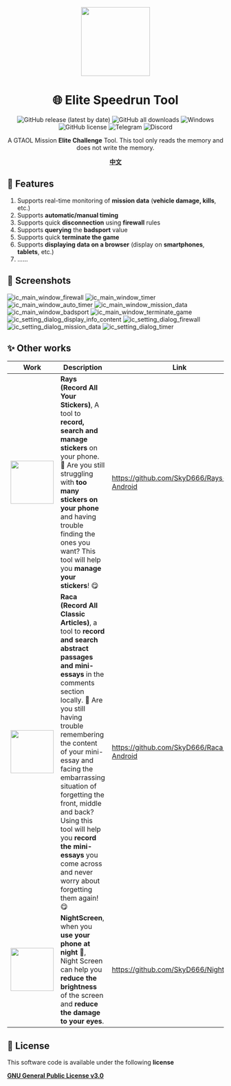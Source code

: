 <div align="center">
    <div>
        <img src="image/ico.png" style="height: 160px"/>
    </div>
    <h1>🌐 Elite Speedrun Tool</h1>
    <p>
        <a href="https://github.com/GTA5Oracle/EliteSpeedrunTool/releases/latest" style="text-decoration:none">
            <img src="https://img.shields.io/github/v/release/GTA5Oracle/EliteSpeedrunTool?display_name=release&style=for-the-badge" alt="GitHub release (latest by date)"/>
        </a>
        <a href="https://github.com/GTA5Oracle/EliteSpeedrunTool/releases/latest" style="text-decoration:none" >
            <img src="https://img.shields.io/github/downloads/GTA5Oracle/EliteSpeedrunTool/total?style=for-the-badge" alt="GitHub all downloads"/>
        </a>
        <a href="https://doc.qt.io/qt-6/supported-platforms.html" style="text-decoration:none" >
            <img src="https://img.shields.io/badge/Windows 10+-blue?style=for-the-badge&logo=windows&logoColor=white" alt="Windows"/>
        </a>
        <a href="https://github.com/GTA5Oracle/EliteSpeedrunTool/blob/master/LICENSE" style="text-decoration:none" >
            <img src="https://img.shields.io/github/license/GTA5Oracle/EliteSpeedrunTool?style=for-the-badge" alt="GitHub license"/>
        </a>
        <a href="https://t.me/SkyD666Chat" style="text-decoration:none" >
            <img src="https://img.shields.io/badge/Telegram-2CA5E0?logo=telegram&logoColor=white&style=for-the-badge" alt="Telegram"/>
        </a>
        <a href="https://discord.gg/pEWEjeJTa3" style="text-decoration:none" >
            <img src="https://img.shields.io/discord/982522006819991622?color=5865F2&label=Discord&logo=discord&logoColor=white&style=for-the-badge" alt="Discord"/>
        </a>
    </p>
    <p>
        A GTAOL Mission <b>Elite Challenge</b> Tool. This tool only reads the memory and does not write the memory.
    </p>
    <p>
        <b><a href="doc/README/README-zh-rCN.md">中文</a></b>
    </p>
</div>



## 🎉 Features

1. Supports real-time monitoring of **mission data** (**vehicle damage, kills**, etc.)
2. Supports **automatic/manual timing**
3. Supports quick **disconnection** using **firewall** rules
4. Supports **querying** the **badsport** value
5. Supports quick **terminate the game**
6. Supports **displaying data on a browser** (display on **smartphones**, **tablets**, etc.)
7. ......

## 🤩 Screenshots

![ic_main_window_firewall](image/en/ic_main_window_firewall.png) ![ic_main_window_timer](image/en/ic_main_window_timer.png)
![ic_main_window_auto_timer](image/en/ic_main_window_auto_timer.png) ![ic_main_window_mission_data](image/en/ic_main_window_mission_data.png)
![ic_main_window_badsport](image/en/ic_main_window_badsport.png) ![ic_main_window_terminate_game](image/en/ic_main_window_terminate_game.png)
![ic_setting_dialog_display_info_content](image/en/ic_setting_dialog_display_info_content.png)
![ic_setting_dialog_firewall](image/en/ic_setting_dialog_firewall.png)
![ic_setting_dialog_mission_data](image/en/ic_setting_dialog_mission_data.png)
![ic_setting_dialog_timer](image/en/ic_setting_dialog_timer.png)

## ✨ Other works

<table>
<thead>
  <tr>
    <th>Work</th>
    <th>Description</th>
    <th>Link</th>
  </tr>
</thead>
<tbody>
  <tr>
    <td><img src="image/Rays.svg" style="height: 100px"/></td>
    <td><b>Rays (Record All Your Stickers)</b>, A tool to <b>record, search and manage stickers</b> on your phone. 🥰 Are you still struggling with <b>too many stickers on your phone</b> and having trouble finding the ones you want? This tool will help you <b>manage your stickers</b>! 😋</td>
    <td><a href="https://github.com/SkyD666/Rays-Android">https://github.com/SkyD666/Rays-Android</a></td>
  </tr>
  <tr>
    <td><img src="image/Raca.svg" style="height: 100px"/></td>
    <td><b>Raca (Record All Classic Articles)</b>, a tool to <b>record and search abstract passages and mini-essays</b> in the comments section locally. 🤗 Are you still having trouble remembering the content of your mini-essay and facing the embarrassing situation of forgetting the front, middle and back? Using this tool will help you <b>record the mini-essays</b> you come across and never worry about forgetting them again! 😋</td>
    <td><a href="https://github.com/SkyD666/Raca-Android">https://github.com/SkyD666/Raca-Android</a></td>
  </tr>
  <tr>
    <td><img src="image/NightScreen.svg" style="height: 100px"/></td>
    <td><b>NightScreen</b>, when you <b>use your phone at night</b> 🌙, Night Screen can help you <b>reduce the brightness</b> of the screen and <b>reduce the damage to your eyes</b>.</td>
    <td><a href="https://github.com/SkyD666/NightScreen">https://github.com/SkyD666/NightScreen</a></td>
  </tr>
</tbody>
</table>

## 📃 License

This software code is available under the following **license**

[**GNU General Public License v3.0**](LICENSE)
